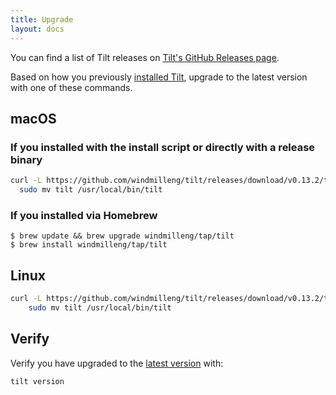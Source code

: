 ```yaml
---
title: Upgrade
layout: docs
---
```


You can find a list of Tilt releases on [Tilt's GitHub Releases page](https://github.com/windmilleng/tilt/releases). 

Based on how you previously [installed Tilt](install.html), upgrade to the latest version with one of these commands. 

macOS
-----

### If you installed with the install script or directly with a release binary

```bash
curl -L https://github.com/windmilleng/tilt/releases/download/v0.13.2/tilt.0.13.2.mac.x86_64.tar.gz | tar -xzv tilt && \
  sudo mv tilt /usr/local/bin/tilt
```

### If you installed via Homebrew

```
$ brew update && brew upgrade windmilleng/tap/tilt
$ brew install windmilleng/tap/tilt
```

Linux
-----

```bash
curl -L https://github.com/windmilleng/tilt/releases/download/v0.13.2/tilt.0.13.2.linux.x86_64.tar.gz | tar -xzv tilt && \
    sudo mv tilt /usr/local/bin/tilt
```

Verify
------

Verify you have upgraded to the [latest version](https://github.com/windmilleng/tilt/releases) with:

```bash
tilt version
```
